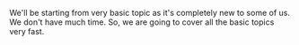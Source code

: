 We'll be starting from very basic topic as it's completely new to some of us. We don't have much time. So, we are going to cover all the basic topics very fast.